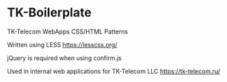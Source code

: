 # TK-Boilerplate
TK-Telecom WebApps CSS/HTML Patterns

Written using LESS https://lesscss.org/

jQuery is required when using confirm.js

Used in internal web applications for TK-Telecom LLC
https://tk-telecom.ru/
